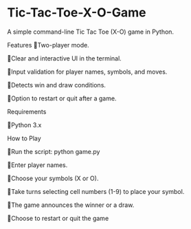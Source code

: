 # Tic-Tac-Toe-X-O-Game
A simple command-line Tic Tac Toe (X-O) game in Python.

Features
🔹Two-player mode.

🔹Clear and interactive UI in the terminal.

🔹Input validation for player names, symbols, and moves.

🔹Detects win and draw conditions.

🔹Option to restart or quit after a game.

Requirements

🔹Python 3.x

How to Play

🔹Run the script:   python game.py

🔹Enter player names.

🔹Choose your symbols (X or O).

🔹Take turns selecting cell numbers (1-9) to place your symbol.

🔹The game announces the winner or a draw.

🔹Choose to restart or quit the game